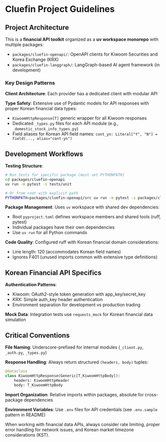 # Cluefin Project Guidelines

## Project Architecture

This is a **financial API toolkit** organized as a **uv workspace monorepo** with multiple packages:
- `packages/cluefin-openapi/`: OpenAPI clients for Kiwoom Securities and Korea Exchange (KRX)
- `packages/cluefin-langgraph/`: LangGraph-based AI agent framework (in development)

### Key Design Patterns

**Client Architecture**: Each provider has a dedicated client with modular API 

**Type Safety**: Extensive use of Pydantic models for API responses with proper Korean financial data types:
- `KiwoomHttpResponse[T]` generic wrapper for all Kiwoom responses
- Dedicated `_types.py` files for each API module (e.g., `_domestic_stock_info_types.py`)
- Field aliases for Korean API field names: `cont_yn: Literal["Y", "N"] = Field(..., alias="cont-yn")`

## Development Workflows

**Testing Structure**: 
```bash
# Run tests for specific package (must set PYTHONPATH)
cd packages/cluefin-openapi
uv run -m pytest -s tests/unit

# Or from root with explicit path
PYTHONPATH=packages/cluefin-openapi/src uv run -m pytest -s packages/cluefin-openapi/tests/unit
```

**Package Management**: Uses `uv` workspace with shared dev dependencies:
- Root `pyproject.toml` defines workspace members and shared tools (ruff, pytest)
- Individual packages have their own dependencies
- Use `uv run` for all Python commands

**Code Quality**: Configured ruff with Korean financial domain considerations:
- Line length: 120 (accommodates Korean field names)
- Ignores F401 (unused imports common with extensive type definitions)

## Korean Financial API Specifics

**Authentication Patterns**:
- Kiwoom: OAuth2-style token generation with app_key/secret_key
- KRX: Simple auth_key header authentication
- Environment separation for development vs production trading

**Mock Data**: Integration tests use `requests_mock` for Korean financial data simulation

## Critical Conventions

**File Naming**: Underscore-prefixed for internal modules (`_client.py`, `_auth.py`, `_types.py`)

**Response Handling**: Always return structured `(headers, body)` tuples:
```python
@dataclass
class KiwoomHttpResponse(Generic[T_KiwoomHttpBody]):
    headers: KiwoomHttpHeader
    body: T_KiwoomHttpBody
```

**Import Organization**: Relative imports within packages, absolute for cross-package dependencies

**Environment Variables**: Use `.env` files for API credentials (see `.env.sample` pattern in README)

When working with financial data APIs, always consider rate limiting, proper error handling for network issues, and Korean market timezone considerations (KST).
